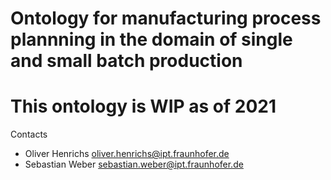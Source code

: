# Ontology for manufacturing process plannning in the domain of single and small batch production
# This ontology is WIP as of 2021

Contacts
* Oliver Henrichs <oliver.henrichs@ipt.fraunhofer.de>
* Sebastian Weber <sebastian.weber@ipt.fraunhofer.de>

